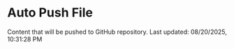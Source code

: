 # Auto Push File

Content that will be pushed to GitHub repository.
Last updated: 08/20/2025, 10:31:28 PM